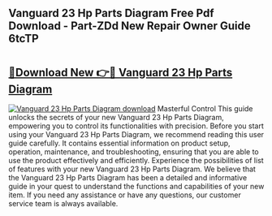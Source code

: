 ## Vanguard 23 Hp Parts Diagram Free Pdf Download - Part-ZDd New Repair Owner Guide 6tcTP

# <h2><a href="http://dfo19k.blite.top/?on=Vanguard+23+Hp+Parts+Diagram">🔗Download New 👉🔴 Vanguard 23 Hp Parts Diagram</a></h2>

[![Vanguard 23 Hp Parts Diagram download](https://i.imgur.com/lujVjoI.png)](http://dfo19k.blite.top/?on=Vanguard+23+Hp+Parts+Diagram)
Masterful Control This guide unlocks the secrets of your new Vanguard 23 Hp Parts Diagram, empowering you to control its functionalities with precision. Before you start using your Vanguard 23 Hp Parts Diagram, we recommend reading this user guide carefully. It contains essential information on product setup, operation, maintenance, and troubleshooting, ensuring that you are able to use the product effectively and efficiently. Experience the possibilities of list of features with your new Vanguard 23 Hp Parts Diagram. We believe that the Vanguard 23 Hp Parts Diagram has been a detailed and informative guide in your quest to understand the functions and capabilities of your new item. If you need any assistance or have any questions, our customer service team is always available.
